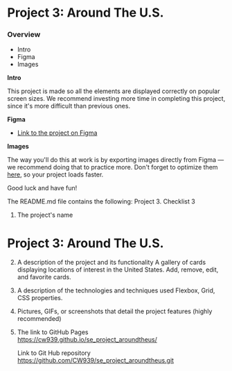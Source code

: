 # Project 3: Around The U.S.

### Overview

- Intro
- Figma
- Images

**Intro**

This project is made so all the elements are displayed correctly on popular screen sizes. We recommend investing more time in completing this project, since it's more difficult than previous ones.

**Figma**

- [Link to the project on Figma](https://www.figma.com/file/ii4xxsJ0ghevUOcssTlHZv/Sprint-3%3A-Around-the-US?node-id=0%3A1)

**Images**

The way you'll do this at work is by exporting images directly from Figma — we recommend doing that to practice more. Don't forget to optimize them [here](https://tinypng.com/), so your project loads faster.

Good luck and have fun!

The README.md file contains the following:
Project 3. Checklist 3

1. The project's name

# Project 3: Around The U.S.

2. A description of the project and its functionality
   A gallery of cards displaying locations of interest in the United States. Add, remove, edit, and favorite cards.
3. A description of the technologies and techniques used
   Flexbox, Grid, CSS properties.
4. Pictures, GIFs, or screenshots that detail the project features (highly
   recommended)
5. The link to GitHub Pages
   https://cw939.github.io/se_project_aroundtheus/

   Link to Git Hub repository
   https://github.com/CW939/se_project_aroundtheus.git
